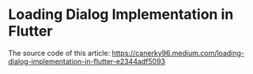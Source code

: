 ﻿# Loading Dialog Implementation in Flutter
The source code of this article:
https://canerky96.medium.com/loading-dialog-implementation-in-flutter-e2344adf5093
